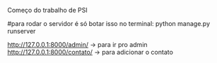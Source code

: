 Começo do trabalho de PSI

#para rodar o servidor é só botar isso no terminal:
python manage.py runserver 

http://127.0.0.1:8000/admin/ -> para ir pro admin
http://127.0.0.1:8000/contato/ -> para adicionar o contato

